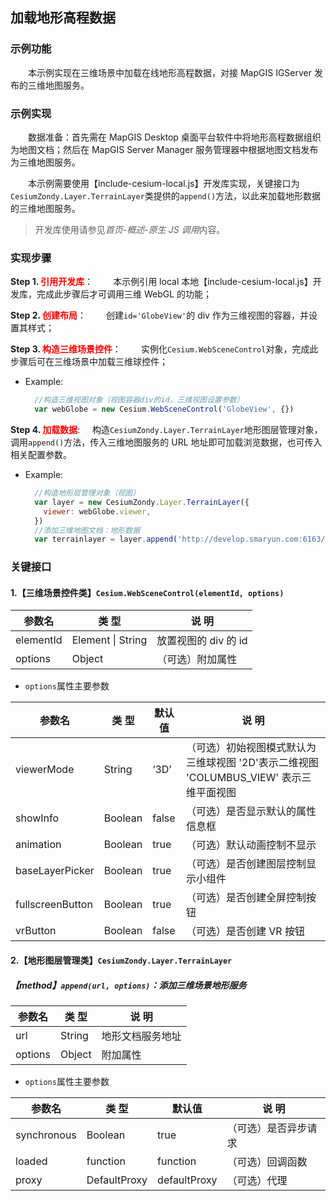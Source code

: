 ## 加载地形高程数据

### 示例功能

&ensp;&ensp;&ensp;&ensp;本示例实现在三维场景中加载在线地形高程数据，对接 MapGIS IGServer 发布的三维地图服务。

### 示例实现

&ensp;&ensp;&ensp;&ensp;数据准备：首先需在 MapGIS Desktop 桌面平台软件中将地形高程数据组织为地图文档；然后在 MapGIS Server Manager 服务管理器中根据地图文档发布为三维地图服务。

&ensp;&ensp;&ensp;&ensp;本示例需要使用【include-cesium-local.js】开发库实现，关键接口为`CesiumZondy.Layer.TerrainLayer`类提供的`append()`方法，以此来加载地形数据的三维地图服务。

> 开发库使用请参见*首页-概述-原生 JS 调用*内容。

### 实现步骤

**Step 1. <font color=red>引用开发库</font>**：
&ensp;&ensp;&ensp;&ensp;本示例引用 local 本地【include-cesium-local.js】开发库，完成此步骤后才可调用三维 WebGL 的功能；

**Step 2. <font color=red>创建布局</font>**：
&ensp;&ensp;&ensp;&ensp;创建`id='GlobeView'`的 div 作为三维视图的容器，并设置其样式；

**Step 3. <font color=red>构造三维场景控件</font>**：
&ensp;&ensp;&ensp;&ensp;实例化`Cesium.WebSceneControl`对象，完成此步骤后可在三维场景中加载三维球控件；

- Example:
  ```javascript
    //构造三维视图对象（视图容器div的id，三维视图设置参数）
    var webGlobe = new Cesium.WebSceneControl('GlobeView', {})
  ```

**Step 4. <font color=red>加载数据</font>**:
&nbsp;&nbsp;&nbsp;&nbsp;构造`CesiumZondy.Layer.TerrainLayer`地形图层管理对象，调用`append()`方法，传入三维地图服务的 URL 地址即可加载浏览数据，也可传入相关配置参数。

- Example:
  ```javascript
    //构造地形层管理对象（视图）
    var layer = new CesiumZondy.Layer.TerrainLayer({
      viewer: webGlobe.viewer,
    })
    //添加三维地图文档：地形数据
    var terrainlayer = layer.append('http://develop.smaryun.com:6163/igs/rest/g3d/250DEM_3D', {})
  ```

### 关键接口

#### 1.【三维场景控件类】`Cesium.WebSceneControl(elementId, options)`

| 参数名    | 类 型             | 说 明                |
| --------- | ----------------- | -------------------- |
| elementId | Element \| String | 放置视图的 div 的 id |
| options   | Object            | （可选）附加属性     |

- `options`属性主要参数

| 参数名           | 类 型   | 默认值 | 说 明                                                                                  |
| ---------------- | ------- | ------ | -------------------------------------------------------------------------------------- |
| viewerMode       | String  | ‘3D’   | （可选）初始视图模式默认为三维球视图 '2D'表示二维视图 'COLUMBUS_VIEW' 表示三维平面视图 |
| showInfo         | Boolean | false  | （可选）是否显示默认的属性信息框                                                       |
| animation        | Boolean | true   | （可选）默认动画控制不显示                                                             |
| baseLayerPicker  | Boolean | true   | （可选）是否创建图层控制显示小组件                                                     |
| fullscreenButton | Boolean | true   | （可选）是否创建全屏控制按钮                                                           |
| vrButton         | Boolean | false  | （可选）是否创建 VR 按钮                                                               |

#### 2.【地形图层管理类】`CesiumZondy.Layer.TerrainLayer`

##### 【method】`append(url, options)`：添加三维场景地形服务

| 参数名  | 类 型  | 说 明            |
| ------- | ------ | ---------------- |
| url     | String | 地形文档服务地址 |
| options | Object | 附加属性         |

- `options`属性主要参数

| 参数名      | 类 型        | 默认值       | 说 明                |
| ----------- | ------------ | ------------ | -------------------- |
| synchronous | Boolean      | true         | （可选）是否异步请求 |
| loaded      | function     | function     | （可选）回调函数     |
| proxy       | DefaultProxy | defaultProxy | （可选）代理         |
